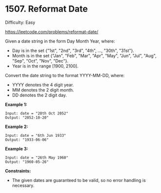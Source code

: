 # 1507. Reformat Date

Difficulty: Easy

https://leetcode.com/problems/reformat-date/

Given a date string in the form Day Month Year, where:

* Day is in the set {"1st", "2nd", "3rd", "4th", ..., "30th", "31st"}.
* Month is in the set {"Jan", "Feb", "Mar", "Apr", "May", "Jun", "Jul", "Aug", "Sep", "Oct", "Nov", "Dec"}.
* Year is in the range [1900, 2100].

Convert the date string to the format YYYY-MM-DD, where:

* YYYY denotes the 4 digit year.
* MM denotes the 2 digit month.
* DD denotes the 2 digit day.

**Example 1:**
```
Input: date = "20th Oct 2052"
Output: "2052-10-20"
```

**Example 2:**
```
Input: date = "6th Jun 1933"
Output: "1933-06-06"
```

**Example 3:**
```
Input: date = "26th May 1960"
Output: "1960-05-26"
```

**Constraints:**

* The given dates are guaranteed to be valid, so no error handling is necessary.
